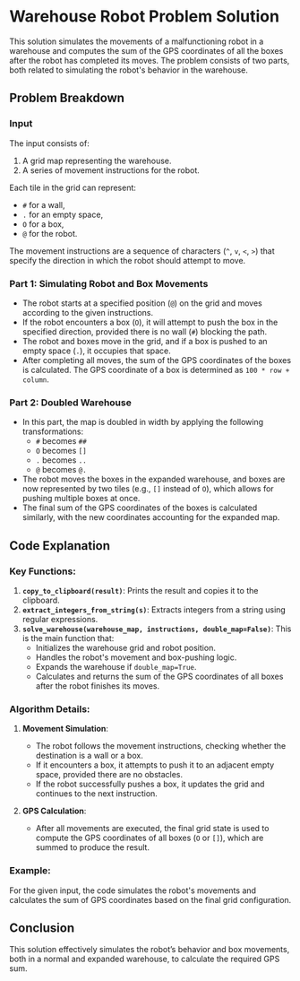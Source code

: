 # Warehouse Robot Problem Solution

This solution simulates the movements of a malfunctioning robot in a warehouse and computes the sum of the GPS coordinates of all the boxes after the robot has completed its moves. The problem consists of two parts, both related to simulating the robot's behavior in the warehouse.

## Problem Breakdown

### Input
The input consists of:
1. A grid map representing the warehouse.
2. A series of movement instructions for the robot.

Each tile in the grid can represent:
- `#` for a wall,
- `.` for an empty space,
- `O` for a box,
- `@` for the robot.

The movement instructions are a sequence of characters (`^`, `v`, `<`, `>`) that specify the direction in which the robot should attempt to move.

### Part 1: Simulating Robot and Box Movements
- The robot starts at a specified position (`@`) on the grid and moves according to the given instructions.
- If the robot encounters a box (`O`), it will attempt to push the box in the specified direction, provided there is no wall (`#`) blocking the path.
- The robot and boxes move in the grid, and if a box is pushed to an empty space (`.`), it occupies that space.
- After completing all moves, the sum of the GPS coordinates of the boxes is calculated. The GPS coordinate of a box is determined as `100 * row + column`.

### Part 2: Doubled Warehouse
- In this part, the map is doubled in width by applying the following transformations:
    - `#` becomes `##`
    - `O` becomes `[]`
    - `.` becomes `..`
    - `@` becomes `@.`
- The robot moves the boxes in the expanded warehouse, and boxes are now represented by two tiles (e.g., `[]` instead of `O`), which allows for pushing multiple boxes at once.
- The final sum of the GPS coordinates of the boxes is calculated similarly, with the new coordinates accounting for the expanded map.

## Code Explanation

### Key Functions:
1. **`copy_to_clipboard(result)`**: Prints the result and copies it to the clipboard.
2. **`extract_integers_from_string(s)`**: Extracts integers from a string using regular expressions.
3. **`solve_warehouse(warehouse_map, instructions, double_map=False)`**: This is the main function that:
    - Initializes the warehouse grid and robot position.
    - Handles the robot's movement and box-pushing logic.
    - Expands the warehouse if `double_map=True`.
    - Calculates and returns the sum of the GPS coordinates of all boxes after the robot finishes its moves.

### Algorithm Details:
1. **Movement Simulation**:
    - The robot follows the movement instructions, checking whether the destination is a wall or a box.
    - If it encounters a box, it attempts to push it to an adjacent empty space, provided there are no obstacles.
    - If the robot successfully pushes a box, it updates the grid and continues to the next instruction.

2. **GPS Calculation**:
    - After all movements are executed, the final grid state is used to compute the GPS coordinates of all boxes (`O` or `[]`), which are summed to produce the result.

### Example:
For the given input, the code simulates the robot's movements and calculates the sum of GPS coordinates based on the final grid configuration.

## Conclusion

This solution effectively simulates the robot’s behavior and box movements, both in a normal and expanded warehouse, to calculate the required GPS sum.

